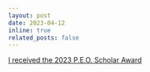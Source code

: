 ```yaml
---
layout: post
date: 2023-04-12
inline: true
related_posts: false
---
```


[I received the 2023 P.E.O. Scholar Award](https://aerospace.illinois.edu/news/54710)
